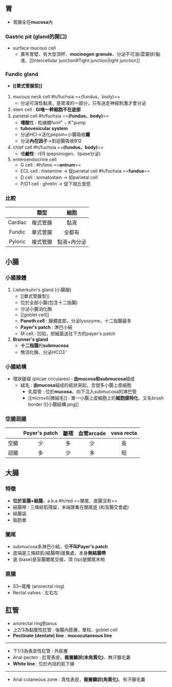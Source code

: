 ## 胃
- 胃腺全在**mucosa**內
### Gastric pit (gland的開口)
- surface mucous cell
	- 廣布胃壁、有大型頂杯、**mucinogen granule**、分泌不可溶(雲霧狀)黏液、[[Intercellular junction#Tight junction|tight junction]]
### Fundic gland
- **[[單式管腺型]]**
1. mucous neck cell #h/fuchsia  ==(fundus、body)==
	- 分泌可溶性黏液，是胃液的一部分，只有迷走神經刺激才會分泌
2. stem cell : **GI唯一幹細胞不在底部**
3. parietal cell #h/fuchsia  ==**(fundus、body)**==
	- **嗜酸**性 : 粒線體for$H^+-K^+$pump
	- **tubovesicular system**
	- 分泌HCl->活化pepsin+小腸吸收**鐵**
	- 分泌**內在因子**->到迴腸吸收B12
4. chief cell #h/fuchsia  ==**(fundus、body)**==
	- 嗜**鹼性** : rER (pepsinogen、lipase分泌)
5. enteroendocrine cell
	- G cell : #h/lime  ==**antrum**==
	- ECL cell : histamine -> 促parietal cell #h/fuchsia   ==**fundus**==
	- D cell : somatostain -> 抑parietal cell
	- P/D1 cell : ghrelin -> 促下視丘食慾
### 比較
|         |   類型   |     細胞    |
|:-------:|:--------:|:-----------:|
| Cardiac | 複式管腺 |     黏液    |
|  Fundic | 單式管腺 |    全都有   |
| Pyloric | 複式管腺 | 黏液+內分泌 |
## 小腸
### 小腸腺體
1. Lieberkuhn's gland (小腸腺)
	- [[單式管腺型]]
	- 位於全部小腸(包含十二指腸)
	- 分泌小腸消化酶
	- [[goblet cell]]
	- **Paneth cell** : 腺體底部，分泌lysozyme，十二指腸最多
	- **Payer's patch** : 淋巴小結
	- M cell : 凹陷，把細菌送往下方的payer's patch
2. **Brunner's gland**
	- **十二指腸**的**submucosa**
	- 無消化酶、分泌$HCO3^-$
### 小腸結構
- 環狀皺褶 (plicae circulares) : **由mucosa和submucosa**組成
	- 絨毛 : **由mucosa**組成的紙狀突起，含很多小腸上皮細胞
		- 乳糜管 : 位於**mucosa**，向下注入submucosa的淋巴管
		- [[microvili|微絨毛]] : 單一小腸上皮細胞上的**細胞膜特化**、又名brush border
![[小腸結構.png]]
### 空腸迴腸
|      | Peyer's patch | 皺褶 | 血管arcade | vasa recta |
|:----:|:-------------:|:----:|:----------:|:----------:|
| 空腸 |       少      |  多  |     少     |     長     |
| 迴腸 |       多      |  少  |     多     |     短     |
## 大腸
### 特徵
- **位於盲腸+結腸**，a.k.a #h/red ==闌尾、直腸沒有==
- 結腸帶 : 三條綜肌殘留，末端匯集在闌尾底 (和盲腸交會處)
- 結腸袋
- 脂肪垂
### 闌尾
- submucosa多淋巴小結，但**不叫Payer's patch**
- 底端是三條綜肌(結腸帶)匯集處，本身**無結腸帶**
- 底 (base)是盲腸闌尾交接，頂 (tip)是闌尾末梢
### 直腸
- S3~尾椎 (anorectal ring)
- Rectal valves : 左右左
## 肛管
- anorectal ring到anus
- 上2/3為黏膜性肛管 : 後腸內胚層，單柱、goblet cell
- **Pectinate (dentate) line** : **mucocutaneous line**
***
- 下1/3為表皮性肛管 : 外胚層
- Anal pecten : 肛管表皮，**複層鱗狀(未角質化)**、無汗腺毛囊
- **White line** : 位於內括約肌下緣
***
- Anal cutaneous zone : 真性表皮，**複層鱗狀(角質化)**、有汗腺毛囊